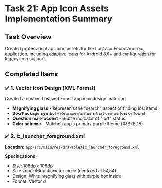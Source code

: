 # Task 21: App Icon Assets Implementation Summary

## Task Overview
Created professional app icon assets for the Lost and Found Android application, including adaptive icons for Android 8.0+ and configuration for legacy icon support.

## Completed Items

### ✅ 1. Vector Icon Design (XML Format)
Created a custom Lost and Found app icon design featuring:
- **Magnifying glass** - Represents the "search" aspect of finding lost items
- **Box/Package symbol** - Represents items that can be lost or found
- **Question mark accent** - Subtle indicator of "lost" status
- **Color scheme** - Matches app's primary purple theme (#8B7ED8)

### ✅ 2. ic_launcher_foreground.xml
**Location:** `app/src/main/res/drawable/ic_launcher_foreground.xml`

**Specifications:**
- Size: 108dp x 108dp
- Safe zone: 66dp diameter circle (centered at 54,54)
- Design: White magnifying glass with purple box inside
- Format: Vector d